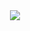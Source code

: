 <div id="header" align="center">
  <img src="https://media.giphy.com/media/qMGOIRnDWIUUM4htkD/giphy.gif?cid=ecf05e47us17hyzsb9gmldp1km2l2dinb5fswkdc4id0uekq&ep=v1_gifs_search&rid=giphy.gif&ct=g" width />
  
